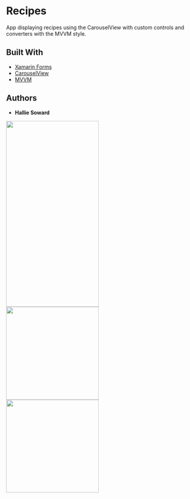 # Recipes

App displaying recipes using the CarouselView with custom controls and converters with the MVVM style.

## Built With

* [Xamarin Forms](https://www.nuget.org/packages/Xamarin.Forms)
* [CarouselView](https://docs.microsoft.com/en-us/xamarin/xamarin-forms/user-interface/carouselview/)
* [MVVM](https://docs.microsoft.com/en-us/xamarin/xamarin-forms/enterprise-application-patterns/mvvm)

## Authors

* **Hallie Soward**

<img src="https://media.giphy.com/media/fxfp70vea7FSvDboFr/giphy.gif" align=left padding=0,0,10,10 height=500 width=250>
<img src="https://user-images.githubusercontent.com/54910065/77368285-e289f480-6d29-11ea-8aca-3127e0c2ff57.png" width=250 align=left padding=0,0,10,10>
<img src="https://user-images.githubusercontent.com/54910065/77368287-e4ec4e80-6d29-11ea-9b3b-e6557bd6d341.png" width=250 align=left padding=0,10,0,10>
